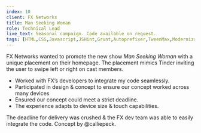 ```yaml
---
index: 10
client: FX Networks
title: Man Seeking Woman
role: Technical Lead
live_text: Seasonal campaign. Code available on request.
tags: [HTML,CSS,Javascript,JSHint,Grunt,Autoprefixer,TweenMax,Modernizr,HammerJS,Git,Jira]
---
```

FX Networks wanted to promote the new show *Man Seeking Woman* with a unique placement on their homepage. The placement mimics Tinder inviting the user to swipe left or right on cast members.

* Worked with FX’s developers to integrate my code seamlessly.
* Participated in design & concept to ensure our concept worked across many devices
* Ensured our concept could meet a strict deadline.
* The experience adapts to device size & touch capabilities.

The deadline for delivery was crushed & the FX dev team was able to easily integrate the code. Concept by @calliepeck.







